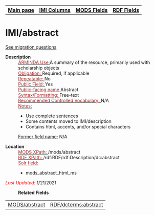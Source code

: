 <!DOCTYPE html>
<html>

<body>
<table style="width:100%">
  <tr>
    <th><a href="index.html">Main page</a></th>
	<th><a href="IMI.html">IMI Columns</a></th>
    <th><a href="MODS.html">MODS Fields</a></th>
    <th><a href="RDF.html">RDF Fields</a></th>
  </tr>
</table>

<h1>IMI/abstract</h1>
<p><a href="migration-questions.html">See migration questions</a></p>
<dl>
  <dt><b>Description</b></dt>
  <dd><ins><font color="brown">ARMINDA Use:</font></ins>A summary of the resource, primarily used with scholarship objects</dd>
  <dd><ins><font color="brown">Obligation: </font></ins> Required, if applicable</dd>
  <dd><ins><font color="brown">Repeatable: </font></ins>No</dd>
  <dd><ins><font color="brown">Public Field: </font></ins>Yes</dd>
  <dd><ins><font color="brown">Public-facing name </font></ins>Abstract</dd>
  <dd><ins><font color="brown">Syntax/Formatting: </font></ins>Free-text</dd>
  <dd><ins><font color="brown">Recommended Controlled Vocabulary: </font></ins>N/A</dd>
  <dd><ins><font color="brown">Notes: </font></ins>
	<ul>
		<li>Use complete sentences</li>
		<li>Some contents moved to IMI/description</li>
		<li>Contains html, accents, and/or special characters</li>
	</ul>
	</dd>
  <dd><font><ins>Former field name:</ins> </font>N/A</dd>
</dl>
<dl>
    <dt><b>Location</b></dt>
	 <dd> <ins><font color="brown">MODS XPath: </font></ins>/mods/abstract</dd>
	<dd> <ins><font color="brown">RDF XPath: </font></ins>/rdf:RDF/rdf:Description/dc:abstract</dd>
	<dd> <ins><font color="brown">Solr field: </font></ins>
		<ul>	
			<li>mods_abstract_html_ms</li>
		</ul>
	</dd>
</dl>
	<p><font color="red"><i>Last Updated: </i></font>1/21/2021</p>
</dl>
<dl>
	<dd><b>Related Fields</b></dd>
		<table>
			<td><a href="mods.abstract.html">MODS/abstract</a></td>
			<td><a href="rdf.abstract.html">RDF/dcterms:abstract </a></td>
		</table>
</dl>
</body>
</html>